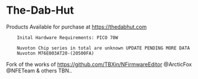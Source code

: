 # The-Dab-Hut
Products Available for purchase at https://thedabhut.com 


        Inital Hardware Requirements: PICO 70W
        
        Nuvoton Chip series in total are unknown UPDATE PENDING MORE DATA
        Nuvoton M76E003AT20-(20500FA)

  Fork of the works of https://github.com/TBXin/NFirmwareEditor @ArcticFox @NFETeam & others TBN..

